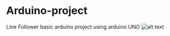 
# Arduino-project
Line Follower
basic arduino project using arduino UNO
![alt text](https://github.com/upeshsahu/Arduino-project/blob/master/IMG_20170224_021844_053.jpg)
